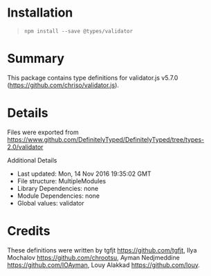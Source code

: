# Installation
> `npm install --save @types/validator`

# Summary
This package contains type definitions for validator.js v5.7.0 (https://github.com/chriso/validator.js).

# Details
Files were exported from https://www.github.com/DefinitelyTyped/DefinitelyTyped/tree/types-2.0/validator

Additional Details
 * Last updated: Mon, 14 Nov 2016 19:35:02 GMT
 * File structure: MultipleModules
 * Library Dependencies: none
 * Module Dependencies: none
 * Global values: validator

# Credits
These definitions were written by tgfjt <https://github.com/tgfjt>, Ilya Mochalov <https://github.com/chrootsu>, Ayman Nedjmeddine <https://github.com/IOAyman>, Louy Alakkad <https://github.com/louy>.
